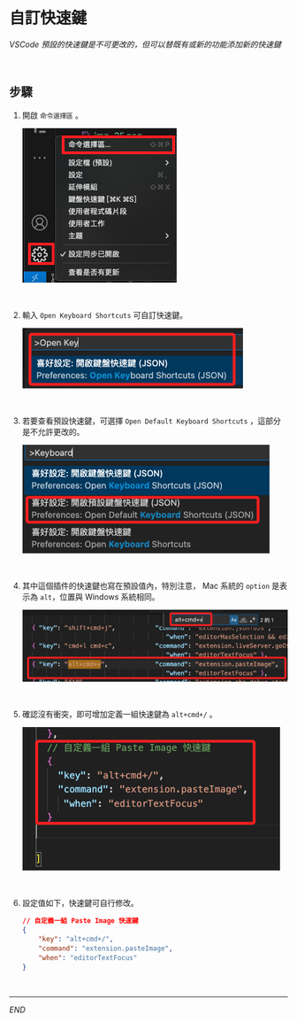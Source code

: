# 自訂快速鍵

_VSCode 預設的快速鍵是不可更改的，但可以替既有或新的功能添加新的快速鍵_

<br>

## 步驟

1. 開啟 `命令選擇區` 。

    ![](images/img_24.png)

<br>

2. 輸入 `Open Keyboard Shortcuts` 可自訂快速鍵。

    ![](images/img_25.png)

<br>

3. 若要查看預設快速鍵，可選擇 `Open Default Keyboard Shortcuts` ，這部分是不允許更改的。

    ![](images/img_26.png)


<br>

4. 其中這個插件的快速鍵也寫在預設值內，特別注意， Mac 系統的 `option` 是表示為 `alt`，位置與 Windows 系統相同。

    ![](images/img_28.png)

<br>

5. 確認沒有衝突，即可增加定義一組快速鍵為 `alt+cmd+/` 。

    ![](images/img_29.png)

<br>

6. 設定值如下，快速鍵可自行修改。

    ```json
    // 自定義一組 Paste Image 快速鍵
    {
        "key": "alt+cmd+/", 
        "command": "extension.pasteImage",
        "when": "editorTextFocus"
    }
    ```

<br>

---

_END_